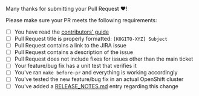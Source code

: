 Many thanks for submitting your Pull Request :heart:! 

Please make sure your PR meets the following requirements:

- [ ] You have read the [contributors' guide](https://github.com/kiegroup/kogito-operator/blob/main/README.md#contributing-to-the-kogito-operator)
- [ ] Pull Request title is properly formatted: `[KOGITO-XYZ] Subject`
- [ ] Pull Request contains a link to the JIRA issue
- [ ] Pull Request contains a description of the issue
- [ ] Pull Request does not include fixes for issues other than the main ticket
- [ ] Your feature/bug fix has a unit test that verifies it
- [ ] You've ran `make before-pr` and everything is working accordingly
- [ ] You've tested the new feature/bug fix in an actual OpenShift cluster
- [ ] You've added a [RELEASE_NOTES.md](https://github.com/kiegroup/kogito-operator/blob/master/RELEASE_NOTES.md) entry regarding this change
